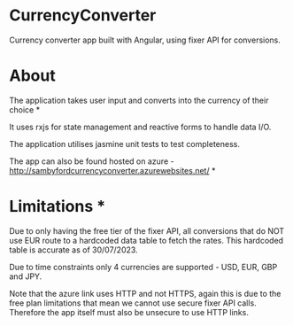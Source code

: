 # CurrencyConverter

Currency converter app built with Angular, using fixer API for conversions.

# About

The application takes user input and converts into the currency of their choice *

It uses rxjs for state management and reactive forms to handle data I/O.

The application utilises jasmine unit tests to test completeness. 

The app can also be found hosted on azure - http://sambyfordcurrencyconverter.azurewebsites.net/ *

# Limitations *

Due to only having the free tier of the fixer API, all conversions that do NOT use EUR route to a hardcoded data table to fetch the rates. This hardcoded table is accurate as of 30/07/2023.

Due to time constraints only 4 currencies are supported - USD, EUR, GBP and JPY. 

Note that the azure link uses HTTP and not HTTPS, again this is due to the free plan limitations that mean we cannot use secure fixer API calls. Therefore the app itself must also be unsecure to use HTTP links. 
